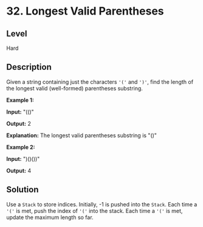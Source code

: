 # 32. Longest Valid Parentheses
## Level
Hard

## Description
Given a string containing just the characters `'('` and `')'`, find the length of the longest valid (well-formed) parentheses substring.

**Example 1:**

**Input:** "(()"

**Output:** 2

**Explanation:** The longest valid parentheses substring is "()"

**Example 2:**

**Input:** ")()())"

**Output:** 4

## Solution
Use a `Stack` to store indices. Initially, -1 is pushed into the `Stack`. Each time a `'('` is met, push the index of `'('` into the stack. Each time a `'('` is met, update the maximum length so far.
